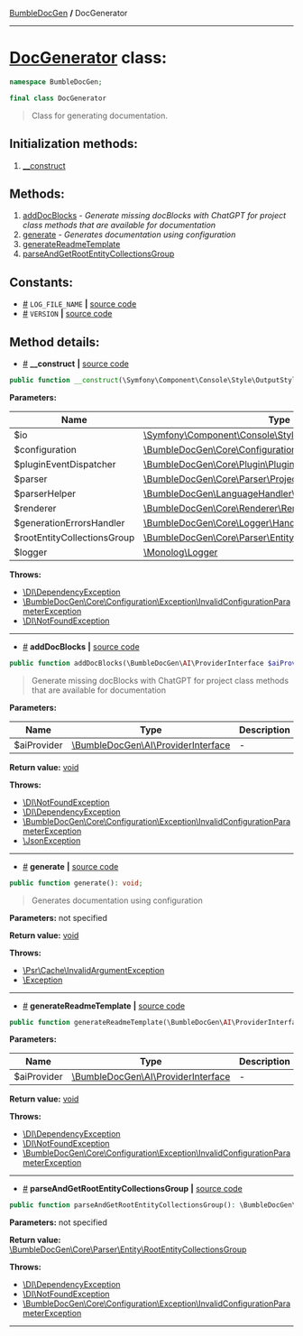 <!-- {% raw %} -->
<embed> <a href="/docs/README.md">BumbleDocGen</a> <b>/</b> DocGenerator<hr> </embed>

<h1>
    <a href="https://github.com/bumble-tech/bumble-doc-gen/blob/master/src/DocGenerator.php#L36">DocGenerator</a> class:
</h1>





```php
namespace BumbleDocGen;

final class DocGenerator
```

<blockquote>Class for generating documentation.</blockquote>






<h2>Initialization methods:</h2>

<ol>
<li>
    <a href="#m-construct">__construct</a>
    </li>
</ol>

<h2>Methods:</h2>

<ol>
<li>
    <a href="#madddocblocks">addDocBlocks</a>
    - <i>Generate missing docBlocks with ChatGPT for project class methods that are available for documentation</i></li>
<li>
    <a href="#mgenerate">generate</a>
    - <i>Generates documentation using configuration</i></li>
<li>
    <a href="#mgeneratereadmetemplate">generateReadmeTemplate</a>
    </li>
<li>
    <a href="#mparseandgetrootentitycollectionsgroup">parseAndGetRootEntityCollectionsGroup</a>
    </li>
</ol>


<h2>Constants:</h2>
<ul>
            <li><a name="qlog-file-name"
               href="#qlog-file-name">#</a>
            <code>LOG_FILE_NAME</code>                   <b>|</b> <a href="/src/DocGenerator.php#L39">source
                    code</a> </li>
            <li><a name="qversion"
               href="#qversion">#</a>
            <code>VERSION</code>                   <b>|</b> <a href="/src/DocGenerator.php#L38">source
                    code</a> </li>
    </ul>





<h2>Method details:</h2>

<div class='method_description-block'>

<ul>
<li><a name="m-construct" href="#m-construct">#</a>
 <b>__construct</b>
    <b>|</b> <a href="https://github.com/bumble-tech/bumble-doc-gen/blob/master/src/DocGenerator.php#L46">source code</a></li>
</ul>

```php
public function __construct(\Symfony\Component\Console\Style\OutputStyle $io, \BumbleDocGen\Core\Configuration\Configuration $configuration, \BumbleDocGen\Core\Plugin\PluginEventDispatcher $pluginEventDispatcher, \BumbleDocGen\Core\Parser\ProjectParser $parser, \BumbleDocGen\LanguageHandler\Php\Parser\ParserHelper $parserHelper, \BumbleDocGen\Core\Renderer\Renderer $renderer, \BumbleDocGen\Core\Logger\Handler\GenerationErrorsHandler $generationErrorsHandler, \BumbleDocGen\Core\Parser\Entity\RootEntityCollectionsGroup $rootEntityCollectionsGroup, \Monolog\Logger $logger);
```



<b>Parameters:</b>

<table>
    <thead>
    <tr>
        <th>Name</th>
        <th>Type</th>
        <th>Description</th>
    </tr>
    </thead>
    <tbody>
            <tr>
            <td>$io</td>
            <td><a href='https://github.com/symfony/console/blob/master/Style/OutputStyle.php'>\Symfony\Component\Console\Style\OutputStyle</a></td>
            <td>-</td>
        </tr>
            <tr>
            <td>$configuration</td>
            <td><a href='https://github.com/bumble-tech/bumble-doc-gen/blob/master/src/Core/Configuration/Configuration.php'>\BumbleDocGen\Core\Configuration\Configuration</a></td>
            <td>-</td>
        </tr>
            <tr>
            <td>$pluginEventDispatcher</td>
            <td><a href='https://github.com/bumble-tech/bumble-doc-gen/blob/master/src/Core/Plugin/PluginEventDispatcher.php'>\BumbleDocGen\Core\Plugin\PluginEventDispatcher</a></td>
            <td>-</td>
        </tr>
            <tr>
            <td>$parser</td>
            <td><a href='https://github.com/bumble-tech/bumble-doc-gen/blob/master/src/Core/Parser/ProjectParser.php'>\BumbleDocGen\Core\Parser\ProjectParser</a></td>
            <td>-</td>
        </tr>
            <tr>
            <td>$parserHelper</td>
            <td><a href='https://github.com/bumble-tech/bumble-doc-gen/blob/master/src/LanguageHandler/Php/Parser/ParserHelper.php'>\BumbleDocGen\LanguageHandler\Php\Parser\ParserHelper</a></td>
            <td>-</td>
        </tr>
            <tr>
            <td>$renderer</td>
            <td><a href='https://github.com/bumble-tech/bumble-doc-gen/blob/master/src/Core/Renderer/Renderer.php'>\BumbleDocGen\Core\Renderer\Renderer</a></td>
            <td>-</td>
        </tr>
            <tr>
            <td>$generationErrorsHandler</td>
            <td><a href='https://github.com/bumble-tech/bumble-doc-gen/blob/master/src/Core/Logger/Handler/GenerationErrorsHandler.php'>\BumbleDocGen\Core\Logger\Handler\GenerationErrorsHandler</a></td>
            <td>-</td>
        </tr>
            <tr>
            <td>$rootEntityCollectionsGroup</td>
            <td><a href='https://github.com/bumble-tech/bumble-doc-gen/blob/master/src/Core/Parser/Entity/RootEntityCollectionsGroup.php'>\BumbleDocGen\Core\Parser\Entity\RootEntityCollectionsGroup</a></td>
            <td>-</td>
        </tr>
            <tr>
            <td>$logger</td>
            <td><a href='https://github.com/Seldaek/monolog/blob/master/src/Monolog/Logger.php'>\Monolog\Logger</a></td>
            <td>-</td>
        </tr>
        </tbody>
</table>



<b>Throws:</b>
<ul>
<li>
    <a href="https://github.com/PHP-DI/PHP-DI/blob/master/src/DependencyException.php">\DI\DependencyException</a></li>

<li>
    <a href="/docs/classes/InvalidConfigurationParameterException.md">\BumbleDocGen\Core\Configuration\Exception\InvalidConfigurationParameterException</a></li>

<li>
    <a href="https://github.com/PHP-DI/PHP-DI/blob/master/src/NotFoundException.php">\DI\NotFoundException</a></li>

</ul>

</div>
<hr>
<div class='method_description-block'>

<ul>
<li><a name="madddocblocks" href="#madddocblocks">#</a>
 <b>addDocBlocks</b>
    <b>|</b> <a href="https://github.com/bumble-tech/bumble-doc-gen/blob/master/src/DocGenerator.php#L85">source code</a></li>
</ul>

```php
public function addDocBlocks(\BumbleDocGen\AI\ProviderInterface $aiProvider): void;
```

<blockquote>Generate missing docBlocks with ChatGPT for project class methods that are available for documentation</blockquote>

<b>Parameters:</b>

<table>
    <thead>
    <tr>
        <th>Name</th>
        <th>Type</th>
        <th>Description</th>
    </tr>
    </thead>
    <tbody>
            <tr>
            <td>$aiProvider</td>
            <td><a href='https://github.com/bumble-tech/bumble-doc-gen/blob/master/src/AI/ProviderInterface.php'>\BumbleDocGen\AI\ProviderInterface</a></td>
            <td>-</td>
        </tr>
        </tbody>
</table>

<b>Return value:</b> <a href='https://www.php.net/manual/en/language.types.void.php'>void</a>


<b>Throws:</b>
<ul>
<li>
    <a href="https://github.com/PHP-DI/PHP-DI/blob/master/src/NotFoundException.php">\DI\NotFoundException</a></li>

<li>
    <a href="https://github.com/PHP-DI/PHP-DI/blob/master/src/DependencyException.php">\DI\DependencyException</a></li>

<li>
    <a href="/docs/classes/InvalidConfigurationParameterException.md">\BumbleDocGen\Core\Configuration\Exception\InvalidConfigurationParameterException</a></li>

<li>
    <a href="https://www.php.net/manual/en/class.jsonexception.php">\JsonException</a></li>

</ul>

</div>
<hr>
<div class='method_description-block'>

<ul>
<li><a name="mgenerate" href="#mgenerate">#</a>
 <b>generate</b>
    <b>|</b> <a href="https://github.com/bumble-tech/bumble-doc-gen/blob/master/src/DocGenerator.php#L252">source code</a></li>
</ul>

```php
public function generate(): void;
```

<blockquote>Generates documentation using configuration</blockquote>

<b>Parameters:</b> not specified

<b>Return value:</b> <a href='https://www.php.net/manual/en/language.types.void.php'>void</a>


<b>Throws:</b>
<ul>
<li>
    <a href="https://github.com/php-fig/cache/blob/master/src/InvalidArgumentException.php">\Psr\Cache\InvalidArgumentException</a></li>

<li>
    <a href="https://www.php.net/manual/en/class.exception.php">\Exception</a></li>

</ul>

</div>
<hr>
<div class='method_description-block'>

<ul>
<li><a name="mgeneratereadmetemplate" href="#mgeneratereadmetemplate">#</a>
 <b>generateReadmeTemplate</b>
    <b>|</b> <a href="https://github.com/bumble-tech/bumble-doc-gen/blob/master/src/DocGenerator.php#L167">source code</a></li>
</ul>

```php
public function generateReadmeTemplate(\BumbleDocGen\AI\ProviderInterface $aiProvider): void;
```



<b>Parameters:</b>

<table>
    <thead>
    <tr>
        <th>Name</th>
        <th>Type</th>
        <th>Description</th>
    </tr>
    </thead>
    <tbody>
            <tr>
            <td>$aiProvider</td>
            <td><a href='https://github.com/bumble-tech/bumble-doc-gen/blob/master/src/AI/ProviderInterface.php'>\BumbleDocGen\AI\ProviderInterface</a></td>
            <td>-</td>
        </tr>
        </tbody>
</table>

<b>Return value:</b> <a href='https://www.php.net/manual/en/language.types.void.php'>void</a>


<b>Throws:</b>
<ul>
<li>
    <a href="https://github.com/PHP-DI/PHP-DI/blob/master/src/DependencyException.php">\DI\DependencyException</a></li>

<li>
    <a href="https://github.com/PHP-DI/PHP-DI/blob/master/src/NotFoundException.php">\DI\NotFoundException</a></li>

<li>
    <a href="/docs/classes/InvalidConfigurationParameterException.md">\BumbleDocGen\Core\Configuration\Exception\InvalidConfigurationParameterException</a></li>

</ul>

</div>
<hr>
<div class='method_description-block'>

<ul>
<li><a name="mparseandgetrootentitycollectionsgroup" href="#mparseandgetrootentitycollectionsgroup">#</a>
 <b>parseAndGetRootEntityCollectionsGroup</b>
    <b>|</b> <a href="https://github.com/bumble-tech/bumble-doc-gen/blob/master/src/DocGenerator.php#L71">source code</a></li>
</ul>

```php
public function parseAndGetRootEntityCollectionsGroup(): \BumbleDocGen\Core\Parser\Entity\RootEntityCollectionsGroup;
```



<b>Parameters:</b> not specified

<b>Return value:</b> <a href='https://github.com/bumble-tech/bumble-doc-gen/blob/master/src/Core/Parser/Entity/RootEntityCollectionsGroup.php'>\BumbleDocGen\Core\Parser\Entity\RootEntityCollectionsGroup</a>


<b>Throws:</b>
<ul>
<li>
    <a href="https://github.com/PHP-DI/PHP-DI/blob/master/src/DependencyException.php">\DI\DependencyException</a></li>

<li>
    <a href="https://github.com/PHP-DI/PHP-DI/blob/master/src/NotFoundException.php">\DI\NotFoundException</a></li>

<li>
    <a href="/docs/classes/InvalidConfigurationParameterException.md">\BumbleDocGen\Core\Configuration\Exception\InvalidConfigurationParameterException</a></li>

</ul>

</div>
<hr>

<!-- {% endraw %} -->
